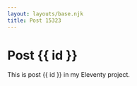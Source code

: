 ```yaml
---
layout: layouts/base.njk
title: Post 15323
---
```


# Post {{ id }}

This is post {{ id }} in my Eleventy project.
